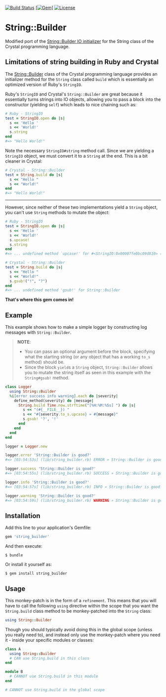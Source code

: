 [![Build Status](https://travis-ci.org/eonu/string_builder.svg?branch=master)](https://travis-ci.org/eonu/string_builder)
<a href="https://rubygems.org/gems/string_builder">[![Gem](https://img.shields.io/gem/v/string_builder.svg)]</a>
[![License](https://img.shields.io/github/license/eonu/string_builder.svg)](https://github.com/eonu/string_builder/blob/master/LICENSE)

# String::Builder

Modified port of the [String::Builder IO initializer](https://crystal-lang.org/api/0.20.3/String/Builder.html#build%28capacity%3AInt%3D64%2C%26block%29%3AString-class-method) for the String class of the Crystal programming language.

## Limitations of string building in Ruby and Crystal

The [String::Builder](https://crystal-lang.org/api/0.20.3/String/Builder.html) class of the Crystal programming language provides an initializer method for the `String` class called `build` which is essentially an optimized version of Ruby's `StringIO`.

Ruby's `StringIO` and Crystal's `String::Builder` are great because it essentially turns strings into IO objects, allowing you to pass a block into the constructor (yielding `self`) which leads to nice chaining such as:

```ruby
# Ruby - StringIO
test = StringIO.open do |s|
  s << 'Hello '
  s << 'World!'
  s.string
end
#=> "Hello World!"
```

Note the necessary `StringIO#string` method call. Since we are yielding a `StringIO` object, we must convert it to a `String` at the end. This is a bit cleaner in Crystal:

```ruby
# Crystal - String::Builder
test = String.build do |s|
  s << "Hello "
  s << "World!"
end
#=> "Hello World!"
```

---

However, since neither of these two implementations yield a `String` object, you can't use `String` methods to mutate the object:

```ruby
# Ruby - StringIO
test = StringIO.open do |s|
  s << 'Hello '
  s << 'World!'
  s.upcase!
  s.string
end
#=> ... undefined method `upcase!' for #<StringIO:0x00007fe0bc09d810> (NoMethodError)
```

```ruby
# Crystal - String::Builder
test = String.build do |s|
  s << "Hello "
  s << "World!"
  s.gsub!("!", "?")
end
#=> ... undefined method 'gsub!' for String::Builder
```

**That's where this gem comes in!**

## Example

This example shows how to make a simple logger by constructing log messages with `String::Builder`.

> **NOTE**:
> - You can pass an optional argument before the block, specifying what the starting string (or any object that has a working `to_s` method) should be.
> - Since the block `yield`s a `String` object, `String::Builder` allows you to mutate the string itself as seen in this example with the `String#gsub!` method.

```ruby
class Logger
  using String::Builder
  %i[error success info warning].each do |severity|
    define_method(severity) do |message|
      String.build Time.now.strftime("[%H:%M:%Ss] ") do |s|
        s << "(#{__FILE__}) "
        s << "#{severity.to_s.upcase} » #{message}"
        s.gsub! '?', '!'
      end
    end
  end
end

logger = Logger.new

logger.error 'String::Builder is good?'
#=> [03:54:53s] (lib/string_builder.rb) ERROR » String::Builder is good!

logger.success 'String::Builder is good?'
#=> [03:54:55s] (lib/string_builder.rb) SUCCESS » String::Builder is good!

logger.info 'String::Builder is good?'
#=> [03:54:57s] (lib/string_builder.rb) INFO » String::Builder is good!

logger.warning 'String::Builder is good?'
#=> [03:54:59s] (lib/string_builder.rb) WARNING » String::Builder is good!
```

## Installation

Add this line to your application's Gemfile:

```ruby
gem 'string_builder'
```

And then execute:

    $ bundle

Or install it yourself as:

    $ gem install string_builder

## Usage

This monkey-patch is in the form of a `refinement`. This means that you will have to call the following `using` directive within the scope that you want the `String.build` class method to be monkey-patched into the `String` class:

```ruby
using String::Builder
```

Though you should typically avoid doing this in the global scope (unless you really need to), and instead only use the monkey-patch where you need it - inside your specific modules or classes:

```ruby
class A
  using String::Builder
  # CAN use String.build in this class
end

module B
  # CANNOT use String.build in this module
end

# CANNOT use String.build in the global scope
```